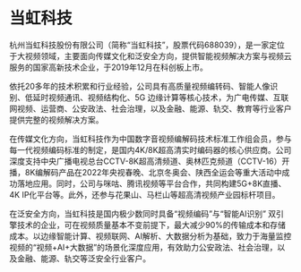 # 当虹科技

杭州当虹科技股份有限公司（简称“当虹科技”，股票代码688039），是一家定位于大视频领域，主要面向传媒文化和泛安全方向，提供智能视频解决方案与视频云服务的国家高新技术企业，于2019年12月在科创板上市。

依托20多年的技术积累和行业经验，公司具有高质量视频编转码、智能人像识别、低延时视频通讯、视频结构化、5G 边缘计算等核心技术，为广电传媒、互联网视频、运营商、公安政法、社会治理，以及金融、能源、轨交、教育等行业客户提供完整的视频解决方案。

在传媒文化方向，当虹科技作为中国数字音视频编解码技术标准工作组会员，参与每一代视频编码标准的制定，是国内4K/8K超高清实时编码器的核心供应商。公司深度支持中央广播电视总台CCTV-8K超高清频道、奥林匹克频道（CCTV-16）开播，8K编解码产品在2022年央视春晚、北京冬奥会、陕西全运会等重大活动中成功落地应用。同时，公司与咪咕、腾讯视频等平台合作，共同构建5G+8K直播、4K IP化平台等。此外，还参与花果山、马栏山等超高清视频产业园标杆项目。

在泛安全方向，当虹科技是国内极少数同时具备“视频编码”与“智能AI识别” 双引擎技术的企业，可在视频质量基本不变前提下，最大减少90%的传输成本和存储成本。以边缘智能计算、视频联网、AI解析、大数据分析为基础，致力于海量监控视频的“视频+AI+大数据”的场景化深度应用，有效助力公安政法、社会治理，以及金融、能源、轨交等泛安全行业客户。
